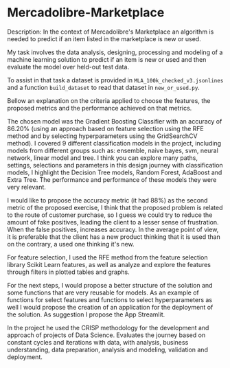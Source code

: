 # Mercadolibre-Marketplace

Description:
In the context of Mercadolibre's Marketplace an algorithm is needed to predict if an item listed in the marketplace is new or used.

My task involves the data analysis, designing, processing and modeling of a machine learning solution to predict if an item is new or used and then evaluate the model over held-out test data.

To assist in that task a dataset is provided in `MLA_100k_checked_v3.jsonlines` and a function `build_dataset` to read that dataset in `new_or_used.py`.


Bellow an explanation on the criteria applied to choose the features, the proposed metrics and the performance achieved on that metrics.

The chosen model was the Gradient Boosting Classifier with an accuracy of 86.20% (using an approach based on feature selection using the RFE method and
by selecting hyperparameters using the GridSearchCV method). I covered 9 different classification models in the project, including models from different groups
such as: ensemble, naive bayes, svm, neural network, linear model and tree. 
I think you can explore many paths, settings, selections and parameters in this design journey with classification models, I highlight the Decision Tree models,
Random Forest, AdaBoost and Extra Tree. The performance and performance of these models they were very relevant.

I would like to propose the accuracy metric (it had 88%) as the second metric of the proposed exercise, I think that the proposed problem is related to the route of
customer purchase, so I guess we could try to reduce the amount of fake positives, leading the client to a lesser sense of frustration. When the false positives, increases accuracy. In the average point of view, it is preferable that the client has a new product thinking that it is used than on the contrary, a used one thinking it's new.

For feature selection, I used the RFE method from the feature selection library Scikit Learn features, as well as analyze and explore the features through filters in
plotted tables and graphs.

For the next steps, I would propose a better structure of the solution and some functions that are very reusable for models. As an example of functions for
select features and functions to select hyperparameters as well I would propose the creation of an application for the deployment of the solution. As
suggestion I propose the App Streamlit.

In the project he used the CRISP methodology for the development and approach of projects of Data Science. Evaluates the journey based on constant cycles and iterations with data, with analysis, business understanding, data preparation, analysis and modeling, validation and deployment.

